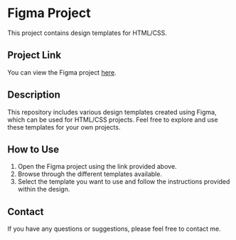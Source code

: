 # Figma Project

This project contains design templates for HTML/CSS.

## Project Link

You can view the Figma project [here](https://www.figma.com/design/V3l3zWEuVqixPQzeWw34AI/Templates-HTML%2FCSS).

## Description

This repository includes various design templates created using Figma, which can be used for HTML/CSS projects. Feel free to explore and use these templates for your own projects.

## How to Use

1. Open the Figma project using the link provided above.
2. Browse through the different templates available.
3. Select the template you want to use and follow the instructions provided within the design.

## Contact

If you have any questions or suggestions, please feel free to contact me.

